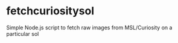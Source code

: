 # fetchcuriositysol
Simple Node.js script to fetch raw images from MSL/Curiosity on a particular sol
